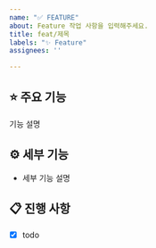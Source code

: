 ```yaml
---
name: "✅ FEATURE"
about: Feature 작업 사항을 입력해주세요.
title: feat/제목
labels: "✨ Feature"
assignees: ''

---
```


## ⭐ 주요 기능 <!-- 구현할 기능(목표)에 대한 간략한 설명 -->
기능 설명

## ⚙ 세부 기능 <!-- 구현할 기능에 대한 세부적인 설명 -->
- 세부 기능 설명

## 📋 진행 사항 <!-- 구현한 기능에 대한 진행 사항 -->
- [x] todo
